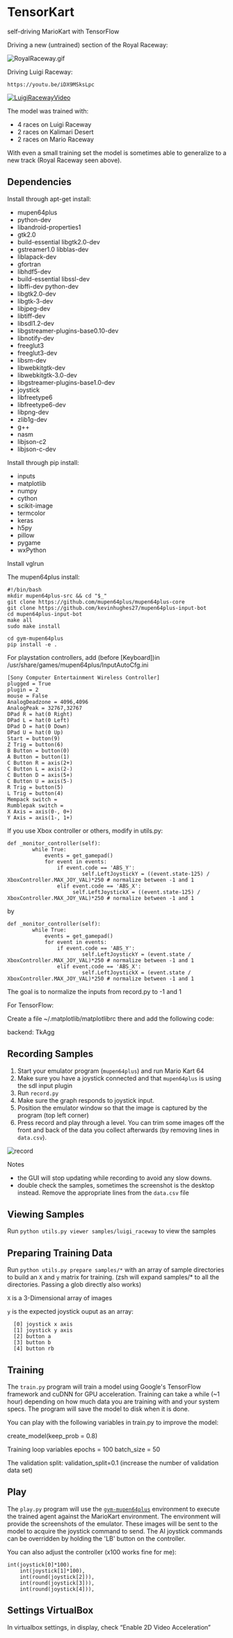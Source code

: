 TensorKart
==========

self-driving MarioKart with TensorFlow

Driving a new (untrained) section of the Royal Raceway:

![RoyalRaceway.gif](https://media.giphy.com/media/1435VvCosVezQY/giphy.gif)

Driving Luigi Raceway:

	https://youtu.be/iDX9MSksLpc


[![LuigiRacewayVideo](/screenshots/luigi_raceway.png?raw=true)](https://youtu.be/vrccd3yeXnc)

The model was trained with:
* 4 races on Luigi Raceway
* 2 races on Kalimari Desert
* 2 races on Mario Raceway

With even a small training set the model is sometimes able to generalize to a new track (Royal Raceway seen above).


Dependencies
------------
Install through apt-get install:

* mupen64plus 
* python-dev
* libandroid-properties1 
* gtk2.0 
* build-essential libgtk2.0-dev 
* gstreamer1.0 libblas-dev 
* liblapack-dev 
* gfortran 
* libhdf5-dev 
* build-essential libssl-dev 
* libffi-dev python-dev 
* libgtk2.0-dev 
* libgtk-3-dev 
* libjpeg-dev 
* libtiff-dev 
* libsdl1.2-dev 
* libgstreamer-plugins-base0.10-dev 
* libnotify-dev 
* freeglut3 
* freeglut3-dev 
* libsm-dev 
* libwebkitgtk-dev 
* libwebkitgtk-3.0-dev 
* libgstreamer-plugins-base1.0-dev 
* joystick 
* libfreetype6
* libfreetype6-dev
* libpng-dev
* zlib1g-dev
* g++
* nasm
* libjson-c2
* libjson-c-dev


Install through pip install:
* inputs 
* matplotlib 
* numpy 
* cython 
* scikit-image 
* termcolor 
* keras 
* h5py 
* pillow 
* pygame 
* wxPython

Install vglrun

The mupen64plus install: 

	#!/bin/bash
	mkdir mupen64plus-src && cd "$_" 
	git clone https://github.com/mupen64plus/mupen64plus-core
	git clone https://github.com/kevinhughes27/mupen64plus-input-bot
	cd mupen64plus-input-bot
	make all
	sudo make install

	cd gym-mupen64plus
	pip install -e .

For playstation controllers, add (before [Keyboard])in /usr/share/games/mupen64plus/InputAutoCfg.ini

	[Sony Computer Entertainment Wireless Controller]
	plugged = True
	plugin = 2
	mouse = False
	AnalogDeadzone = 4096,4096
	AnalogPeak = 32767,32767
	DPad R = hat(0 Right)
	DPad L = hat(0 Left)
	DPad D = hat(0 Down)
	DPad U = hat(0 Up)
	Start = button(9)
	Z Trig = button(6)
	B Button = button(0)
	A Button = button(1)
	C Button R = axis(2+)
	C Button L = axis(2-)
	C Button D = axis(5+)
	C Button U = axis(5-)
	R Trig = button(5)
	L Trig = button(4)
	Mempack switch =
	Rumblepak switch =
	X Axis = axis(0-, 0+)
	Y Axis = axis(1-, 1+)

If you use Xbox controller or others, modify in utils.py: 

	def _monitor_controller(self):
        	while True:
            	events = get_gamepad()
            	for event in events:
                	if event.code == 'ABS_Y':
                    		self.LeftJoystickY = ((event.state-125) / XboxController.MAX_JOY_VAL)*250 # normalize between -1 and 1
                	elif event.code == 'ABS_X':
                   		 self.LeftJoystickX = ((event.state-125) / XboxController.MAX_JOY_VAL)*250 # normalize between -1 and 1
                    
by 

	def _monitor_controller(self):
       		while True:
            	events = get_gamepad()
            	for event in events:
                	if event.code == 'ABS_Y':
                    		self.LeftJoystickY = (event.state / XboxController.MAX_JOY_VAL)*250 # normalize between -1 and 1
                	elif event.code == 'ABS_X':
                    		self.LeftJoystickX = (event.state / XboxController.MAX_JOY_VAL)*250 # normalize between -1 and 1

The goal is to normalize the inputs from record.py to -1 and 1

For TensorFlow:

Create a file ~/.matplotlib/matplotlibrc there and add the following code: 

backend: TkAgg

Recording Samples
-----------------
1. Start your emulator program (`mupen64plus`) and run Mario Kart 64
2. Make sure you have a joystick connected and that `mupen64plus` is using the sdl input plugin
3. Run `record.py`
4. Make sure the graph responds to joystick input.
5. Position the emulator window so that the image is captured by the program (top left corner)
6. Press record and play through a level. You can trim some images off the front and back of the data you collect afterwards (by removing lines in `data.csv`).

![record](/screenshots/record_setup.png?raw=true)

Notes
- the GUI will stop updating while recording to avoid any slow downs.
- double check the samples, sometimes the screenshot is the desktop instead. Remove the appropriate lines from the `data.csv` file


Viewing Samples
---------------
Run `python utils.py viewer samples/luigi_raceway` to view the samples


Preparing Training Data
-----------------------
Run `python utils.py prepare samples/*` with an array of sample directories to build an `X` and `y` matrix for training. (zsh will expand samples/* to all the directories. Passing a glob directly also works)

`X` is a 3-Dimensional array of images

`y` is the expected joystick ouput as an array:

```
  [0] joystick x axis
  [1] joystick y axis
  [2] button a
  [3] button b
  [4] button rb
```


Training
--------
The `train.py` program will train a model using Google's TensorFlow framework and cuDNN for GPU acceleration. Training can take a while (~1 hour) depending on how much data you are training with and your system specs. The program will save the model to disk when it is done.

You can play with the following variables in train.py to improve the model:

create_model(keep_prob = 0.8)

Training loop variables
    epochs = 100
    batch_size = 50
    
The validation split: validation_split=0.1 (increase the number of validation data set)



Play
----
The `play.py` program will use the [`gym-mupen64plus`](https://github.com/bzier/gym-mupen64plus) environment to execute the trained agent against the MarioKart environment. The environment will provide the screenshots of the emulator. These images will be sent to the model to acquire the joystick command to send. The AI joystick commands can be overridden by holding the 'LB' button on the controller.

You can also adjust the controller (x100 works fine for me):

	int(joystick[0]*100),
        int(joystick[1]*100),
        int(round(joystick[2])),
        int(round(joystick[3])),
        int(round(joystick[4])),

Settings VirtualBox
-------------------
In virtualbox settings, in display, check “Enable 2D Video Acceleration”

